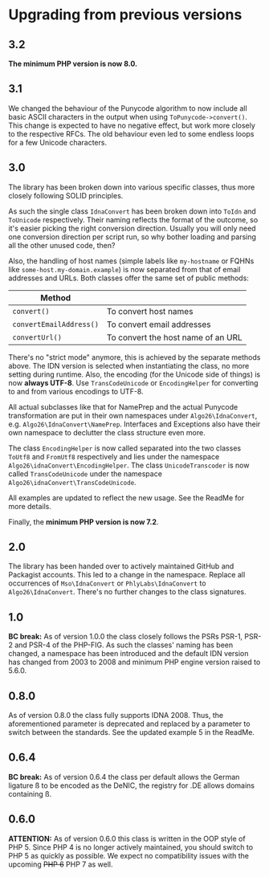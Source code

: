 # Upgrading from previous versions

## 3.2

**The minimum PHP version is now 8.0.**

## 3.1

We changed the behaviour of the Punycode algorithm to now include all basic ASCII characters in the output when using `ToPunycode->convert()`.
This change is expected to have no negative effect, but work more closely to the respective RFCs. The old behaviour even led to some endless loops for a few Unicode characters.

## 3.0

The library has been broken down into various specific classes, thus more closely following SOLID principles.

As such the single class `IdnaConvert` has been broken down into `ToIdn` and `ToUnicode` respectively. Their naming reflects 
the format of the outcome, so it's easier picking the right conversion direction.
Usually you will only need one conversion direction per script run, so why bother loading and parsing all the other unused code, then?  

Also, the handling of host names (simple labels like `my-hostname` or FQHNs like `some-host.my-domain.example`) is now separated from
that of email addresses and URLs. 
Both classes offer the same set of public methods:

| Method                  |                                     |
|-------------------------|-------------------------------------|
| `convert()`             |  To convert host names              | 
| `convertEmailAddress()` |  To convert email addresses         | 
| `convertUrl()`          |  To convert the host name of an URL | 

There's no "strict mode" anymore, this is achieved by the separate methods above. The IDN version is selected when instantiating the class, no more setting during runtime.
Also, the encoding (for the Unicode side of things) is now **always UTF-8**. Use `TransCodeUnicode` or `EncodingHelper` for converting to and from various encodings to UTF-8.

All actual subclasses like that for NamePrep and the actual Punycode transformation are put in their own namespaces under `Algo26\IdnaConvert`, e.g. `Algo26\IdnaConvert\NamePrep`. 
Interfaces and Exceptions also have their own namespace to declutter the class structure even more.

The class `EncodingHelper` is now called separated into the two classes `ToUtf8` and `FromUtf8` respectively and lies under the namespace `Algo26\idnaConvert\EncodingHelper`.
The class `UnicodeTranscoder` is now called `TransCodeUnicode` under the namespace `Algo26\idnaConvert\TransCodeUnicode`.

All examples are updated to reflect the new usage. See the ReadMe for more details.

Finally, the **minimum PHP version is now 7.2**.

## 2.0
The library has been handed over to actively maintained GitHub and Packagist accounts. This led to a change in the namespace.
Replace all occurrences of 
`Mso\IdnaConvert` or `PhlyLabs\IdnaConvert` to `Algo26\IdnaConvert`.
There's no further changes to the class signatures. 

## 1.0
**BC break:**
As of version 1.0.0 the class closely follows the PSRs PSR-1, PSR-2 and PSR-4 of the PHP-FIG. 
As such the classes' naming has been changed, a namespace has been introduced and the default IDN version has changed from 2003 to 2008 and minimum PHP engine version raised to 5.6.0.

## 0.8.0
As of version 0.8.0 the class fully supports IDNA 2008. 
Thus, the aforementioned parameter is deprecated and replaced by a parameter to switch between the standards. See the updated example 5 in the ReadMe.

## 0.6.4
**BC break:** 
As of version 0.6.4 the class per default allows the German ligature ß to be encoded as the DeNIC, the registry for .DE allows domains containing ß.  

## 0.6.0
**ATTENTION:** As of version 0.6.0 this class is written in the OOP style of PHP 5. 
Since PHP 4 is no longer actively maintained, you should switch to PHP 5 as quickly as possible.
We expect no compatibility issues with the upcoming ~~PHP 6~~ PHP 7 as well.




